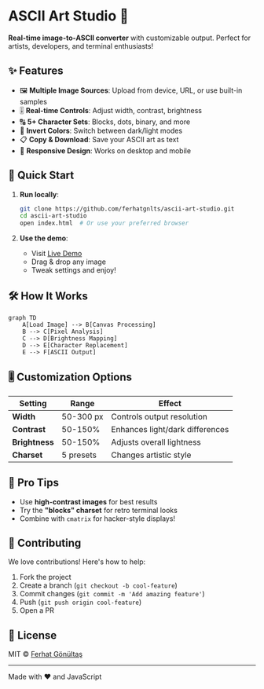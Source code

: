 # ASCII Art Studio 🎨

**Real-time image-to-ASCII converter** with customizable output. Perfect for artists, developers, and terminal enthusiasts!

## ✨ Features

- 🖼️ **Multiple Image Sources**: Upload from device, URL, or use built-in samples
- 🎚️ **Real-time Controls**: Adjust width, contrast, brightness
- 🔠 **5+ Character Sets**: Blocks, dots, binary, and more
- 🔄 **Invert Colors**: Switch between dark/light modes
- 📋 **Copy & Download**: Save your ASCII art as text
- 📱 **Responsive Design**: Works on desktop and mobile

## 🚀 Quick Start

1. **Run locally**:
   ```bash
   git clone https://github.com/ferhatgnlts/ascii-art-studio.git
   cd ascii-art-studio
   open index.html  # Or use your preferred browser
   ```

2. **Use the demo**:
   - Visit [Live Demo](https://your-demo-link.com)
   - Drag & drop any image
   - Tweak settings and enjoy!

## 🛠️ How It Works

```mermaid
graph TD
    A[Load Image] --> B[Canvas Processing]
    B --> C[Pixel Analysis]
    C --> D[Brightness Mapping]
    D --> E[Character Replacement]
    E --> F[ASCII Output]
```

## 🎚️ Customization Options

| Setting        | Range          | Effect                          |
|----------------|----------------|---------------------------------|
| **Width**      | 50-300 px      | Controls output resolution      |
| **Contrast**   | 50-150%        | Enhances light/dark differences |
| **Brightness** | 50-150%        | Adjusts overall lightness       |
| **Charset**    | 5 presets      | Changes artistic style          |

## 🌟 Pro Tips

- Use **high-contrast images** for best results
- Try the **"blocks" charset** for retro terminal looks
- Combine with `cmatrix` for hacker-style displays!

## 🤝 Contributing

We love contributions! Here's how to help:
1. Fork the project
2. Create a branch (`git checkout -b cool-feature`)
3. Commit changes (`git commit -m 'Add amazing feature'`)
4. Push (`git push origin cool-feature`)
5. Open a PR

## 📜 License

MIT © [Ferhat Gönültaş](https://github.com/ferhatgnlts)

---

Made with ♥ and JavaScript